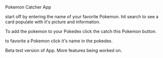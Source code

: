 Pokemon Catcher App

start off by entering the name of your favorite Pokemon.
hit search to see a card populate with it's picture and information.

To add the pokemon to your Pokedex click the catch this Pokemon button.

to favorite a Pokemon click it's name in the pokedex.

Beta test version of App. More features being worked on.